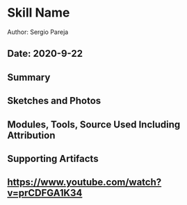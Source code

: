#  Skill Name

Author: Sergio Pareja

Date: 2020-9-22
-----

## Summary


## Sketches and Photos


## Modules, Tools, Source Used Including Attribution


## Supporting Artifacts

https://www.youtube.com/watch?v=prCDFGA1K34
-----
